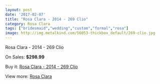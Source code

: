 ```yaml
---
layout: post
date: '2017-02-07'
title: "Rosa Clara - 2014 - 269 Clio"
category: Rosa Clara
tags: ["bridesmaid","wedding","custom","formal","rosa"]
image: http://img.metalkind.com/56053-thickbox_default/269-clio.jpg
---
```

Rosa Clara - 2014 - 269 Clio

On Sales: **$298.99**
<a href="https://www.metalkind.com/en/rosa-clara/3770-269-clio.html"><amp-img layout="responsive" width="600" height="600" src="//img.metalkind.com/56053-thickbox_default/269-clio.jpg" alt="Rosa Clara - 2014 - 269 Clio 0" /></a>
<a href="https://www.metalkind.com/en/rosa-clara/3770-269-clio.html"><amp-img layout="responsive" width="600" height="600" src="//img.metalkind.com/56054-thickbox_default/269-clio.jpg" alt="Rosa Clara - 2014 - 269 Clio 1" /></a>
<a href="https://www.metalkind.com/en/rosa-clara/3770-269-clio.html"><amp-img layout="responsive" width="600" height="600" src="//img.metalkind.com/56055-thickbox_default/269-clio.jpg" alt="Rosa Clara - 2014 - 269 Clio 2" /></a>
<a href="https://www.metalkind.com/en/rosa-clara/3770-269-clio.html"><amp-img layout="responsive" width="600" height="600" src="//img.metalkind.com/56056-thickbox_default/269-clio.jpg" alt="Rosa Clara - 2014 - 269 Clio 3" /></a>
<a href="https://www.metalkind.com/en/rosa-clara/3770-269-clio.html"><amp-img layout="responsive" width="600" height="600" src="//img.metalkind.com/56057-thickbox_default/269-clio.jpg" alt="Rosa Clara - 2014 - 269 Clio 4" /></a>

Buy it: [Rosa Clara - 2014 - 269 Clio](https://www.metalkind.com/en/rosa-clara/3770-269-clio.html "Rosa Clara - 2014 - 269 Clio")

View more: [Rosa Clara](https://www.metalkind.com/en/173-rosa-clara "Rosa Clara")
